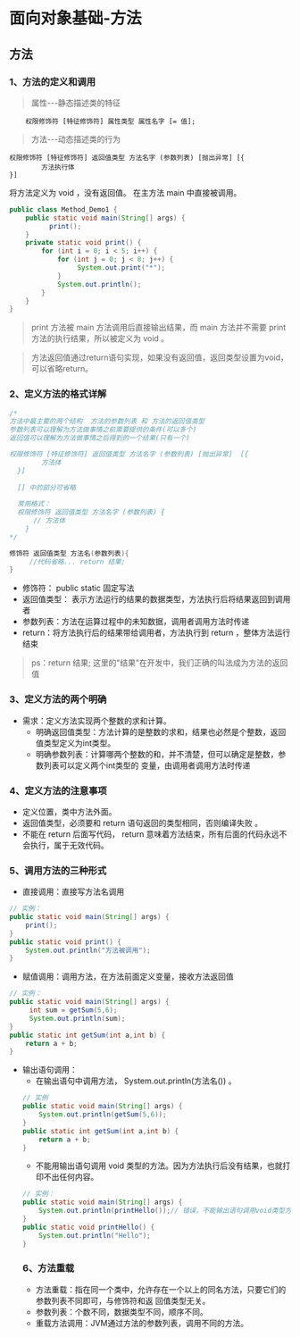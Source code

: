 # 面向对象基础-方法
## 方法 
### 1、方法的定义和调用 
>属性---静态描述类的特征

		权限修饰符 [特征修饰符] 属性类型 属性名字 [= 值];
> 方法---动态描述类的行为

    权限修饰符 [特征修饰符] 返回值类型 方法名字 (参数列表) [抛出异常] [{
			方法执行体
	}]


将方法定义为 void ，没有返回值。 在主方法 main 中直接被调用。
~~~java
public class Method_Demo1 {
    public static void main(String[] args) {
          print(); 
    }
    private static void print() {
        for (int i = 0; i < 5; i++) {
            for (int j = 0; j < 8; j++) { 
                 System.out.print("*"); 
            }
            System.out.println(); 
        } 
    } 
}
~~~
> print 方法被 main 方法调用后直接输出结果，而 main 方法并不需要 print 方法的执行结果，所以被定义为 void 。

>方法返回值通过return语句实现，如果没有返回值，返回类型设置为void，可以省略return。
### 2、定义方法的格式详解
~~~java
/*
方法中最主要的两个结构  方法的参数列表 和 方法的返回值类型
参数列表可以理解为方法做事情之前需要提供的条件(可以多个)
返回值可以理解为方法做事情之后得到的一个结果(只有一个)

权限修饰符 [特征修饰符] 返回值类型 方法名字 (参数列表) [抛出异常]  [{
		方法体
  }]
  
  [] 中的部分可省略
  
  常用格式：
  权限修饰符 返回值类型 方法名字 (参数列表) {
      // 方法体
	}
*/

修饰符 返回值类型 方法名(参数列表){
     //代码省略... return 结果; 
}
~~~
* 修饰符： public static 固定写法 
* 返回值类型： 表示方法运行的结果的数据类型，方法执行后将结果返回到调用者 
* 参数列表：方法在运算过程中的未知数据，调用者调用方法时传递 
* return：将方法执行后的结果带给调用者，方法执行到 return ，整体方法运行结束
>ps：return 结果; 这里的"结果"在开发中，我们正确的叫法成为方法的返回值
### 3、定义方法的两个明确
* 需求：定义方法实现两个整数的求和计算。 
    * 明确返回值类型：方法计算的是整数的求和，结果也必然是个整数，返回值类型定义为int类型。 
    * 明确参数列表：计算哪两个整数的和，并不清楚，但可以确定是整数，参数列表可以定义两个int类型的 变量，由调用者调用方法时传递
### 4、定义方法的注意事项
* 定义位置，类中方法外面。 
* 返回值类型，必须要和 return 语句返回的类型相同，否则编译失败 。
* 不能在 return 后面写代码， return 意味着方法结束，所有后面的代码永远不会执行，属于无效代码。
### 5、调用方法的三种形式
* 直接调用：直接写方法名调用
~~~java
// 实例：
public static void main(String[] args) {
    print(); 
}
public static void print() {
    System.out.println("方法被调用"); 
}
~~~
* 赋值调用：调用方法，在方法前面定义变量，接收方法返回值
~~~java
// 实例：
public static void main(String[] args) {
     int sum = getSum(5,6); 
     System.out.println(sum); 
}
public static int getSum(int a,int b) { 
    return a + b;
}
~~~
* 输出语句调用：
    * 在输出语句中调用方法， System.out.println(方法名()) 。
    ~~~java
    // 实例
    public static void main(String[] args) {
        System.out.println(getSum(5,6)); 
    }
    public static int getSum(int a,int b) {
        return a + b;
    }
    ~~~
    * 不能用输出语句调用 void 类型的方法。因为方法执行后没有结果，也就打印不出任何内容。
    ~~~java
    // 实例：
    public static void main(String[] args) {
        System.out.println(printHello());// 错误，不能输出语句调用void类型方法 
    }
    public static void printHello() {
        System.out.println("Hello"); 
    }
    ~~~
    ### 6、方法重载
    * 方法重载：指在同一个类中，允许存在一个以上的同名方法，只要它们的参数列表不同即可，与修饰符和返 回值类型无关。 
    * 参数列表：个数不同，数据类型不同，顺序不同。 
    * 重载方法调用：JVM通过方法的参数列表，调用不同的方法。